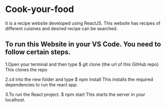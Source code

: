 # Cook-your-food

It is a recipe website developed using ReactJS. This website has recipes of different cuisines and desired recipe can be searched.

## To run this Website in your VS Code. You need to follow certain steps.
1.Open your terminal and then type
$ git clone {the url of this GitHub repo}
This clones the repo

2.cd into the new folder and type
$ npm install
This installs the required dependencies to run the react app.

3.To run the React project.
$ npm start
This starts the server in your localhost.

